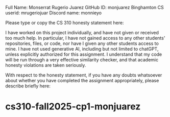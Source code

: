 Full Name: Monserrat Rugerio Juarez
GitHub ID: monjuarez
Binghamton CS userid: mrugeriojuar
Discord name: monnieyo

Please type or copy the CS 310 honesty statement here:

I have worked on this project individually, and have not given or received too much help. In particular, I have not gained access to any other students' repositories, files, or code, nor have I given any other students access to mine. I have not used generative AI, including but not limited to chatGPT, unless explicitly authorized for this assignment. I understand that my code will be run through a very effective similarity checker, and that academic honesty violations are taken seriously.


With respect to the honesty statement, if you have any doubts whatsoever 
about whether you have completed the assignment appropriately, 
please describe briefly here:

# cs310-fall2025-cp1-monjuarez
